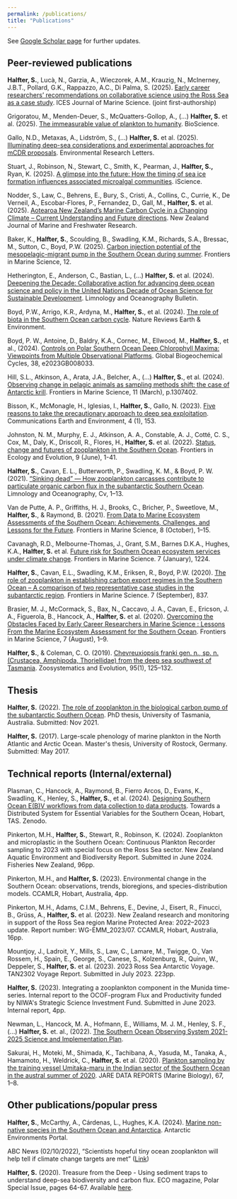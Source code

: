 ```yaml
---
permalink: /publications/
title: "Publications"
---
```


See [Google Scholar page](https://scholar.google.com/citations?user=STbyB6EAAAAJ&hl=en) for further updates. 

## Peer-reviewed publications
**Halfter, S.**, Lucà, N., Garzia, A.,  Wieczorek, A.M., Krauzig, N., McInerney, J.B.T., Pollard, G.K., Rappazzo, A.C., Di Palma, S. (2025). [Early career researchers’ recommendations on collaborative science using the Ross Sea as a case study](https://doi.org/10.1093/icesjms/fsaf099). ICES Journal of Marine Science. (joint first-authorship)

Grigoratou, M., Menden-Deuer, S., McQuatters-Gollop, A., (…) **Halfter, S.** et al. (2025). [The immeasurable value of plankton to humanity](https://academic.oup.com/bioscience/advance-article/doi/10.1093/biosci/biaf049/8172382?utm_source=advanceaccess&utm_campaign=bioscience&utm_medium=email). BioScience. 

Gallo, N.D., Metaxas, A., Lidström, S., (...) **Halfter, S.** et al. (2025). [Illuminating deep-sea considerations and experimental approaches for mCDR proposals](https://iopscience.iop.org/article/10.1088/1748-9326/add8a6). Environmental Research Letters. 

Stuart, J., Robinson, N., Stewart, C., Smith, K., Pearman, J., **Halfter, S.,** Ryan, K. (2025). [A glimpse into the future: How the timing of sea ice formation influences associated microalgal communities](https://doi.org/10.1016/j.isci.2025.112417). iScience. 

Nodder, S., Law, C., Behrens, E., Bury, S., Cristi, A., Collins, C., Currie, K., De Verneil, A., Escobar-Flores, P., Fernandez, D., Gall, M., **Halfter, S.** et al. (2025). [Aotearoa New Zealand’s Marine Carbon Cycle in a Changing Climate – Current Understanding and Future directions](https://doi.org/10.1080/00288330.2025.2461289). New Zealand Journal of Marine and Freshwater Research.   

Baker, K., **Halfter, S.**, Scoulding, B., Swadling, K.M., Richards, S.A., Bressac, M., Sutton, C., Boyd, P.W. (2025). [Carbon injection potential of the mesopelagic-migrant pump in the Southern Ocean during summer](https://www.frontiersin.org/journals/marine-science/articles/10.3389/fmars.2025.1461723/abstract). Frontiers in Marine Science, 12. 

Hetherington, E., Anderson, C., Bastian, L., (...) **Halfter, S.** et al.  (2024). [Deepening the Decade: Collaborative action for advancing deep ocean science and policy in the United Nations Decade of Ocean Science for Sustainable Development](https://doi.org/10.1002/lob.10662). Limnology and Oceanography Bulletin. 

Boyd, P.W., Arrigo, K.R., Ardyna, M., **Halfter, S.**, et al. (2024). [The role of biota in the Southern Ocean carbon cycle](https://doi.org/10.1038/s43017-024-00531-3). Nature Reviews Earth & Environment. 

Boyd, P. W., Antoine, D., Baldry, K.A., Cornec, M., Ellwood, M., **Halfter, S.**, et al., (2024). [Controls on Polar Southern Ocean Deep Chlorophyll Maxima: Viewpoints from Multiple Observational Platforms](https://agupubs.onlinelibrary.wiley.com/doi/10.1029/2023GB008033). Global Biogeochemical Cycles, 38, e2023GB008033. 

Hill, S.L., Atkinson, A., Arata, J.A., Belcher, A., (...) **Halfter, S.**, et al. (2024). [Observing change in pelagic animals as sampling methods shift: the case of Antarctic krill](https://doi.org/10.3389/fmars.2024.1307402). Frontiers in Marine Science, 11 (March), p.1307402.

Bisson, K., McMonagle, H., Iglesias, I., **Halfter, S.**, Gallo, N. (2023). [Five reasons to take the precautionary approach to deep sea exploitation](https://www.nature.com/articles/s43247-023-00823-4). Communications Earth and Environment, 4 (1), 153.

Johnston, N. M., Murphy, E. J., Atkinson, A. A., Constable, A. J., Cotté, C. S., Cox, M., Daly, K., Driscoll, R., Flores, H., **Halfter, S.** et al. (2022). [Status, change and futures of zooplankton in the Southern Ocean](https://doi.org/10.3389/fevo.2021.624692). Frontiers in Ecology and Evolution, 9 (June), 1-41. 

**Halfter, S.**, Cavan, E. L., Butterworth, P., Swadling, K. M., & Boyd, P. W. (2021). [“Sinking dead” — How zooplankton carcasses contribute to particulate organic carbon flux in the subantarctic Southern Ocean](https://doi.org/10.1002/lno.11971). Limnology and Oceanography, Cv, 1–13. 

Van de Putte, A. P., Griffiths, H. J., Brooks, C., Bricher, P., Sweetlove, M., **Halfter, S.**, & Raymond, B. (2021). [From Data to Marine Ecosystem Assessments of the Southern Ocean: Achievements, Challenges, and Lessons for the Future](https://doi.org/10.3389/fmars.2021.637063). Frontiers in Marine Science, 8 (October), 1–15. 

Cavanagh, R.D., Melbourne-Thomas, J., Grant, S.M., Barnes D.K.A., Hughes, K.A., **Halfter, S.** et al. [Future risk for Southern Ocean ecosystem services under climate change](https://doi.org/10.3389/fmars.2020.615214). Frontiers in Marine Science. 7 (January), 1224.  

**Halfter, S.**, Cavan, E.L., Swadling, K.M., Eriksen, R., Boyd, P.W. (2020). [The role of zooplankton in establishing carbon export regimes in the Southern Ocean – A comparison of two representative case studies in the subantarctic region](https://doi.org/10.3389/fmars.2020.567917). Frontiers in Marine Science. 7 (September), 837. 

Brasier, M. J., McCormack, S., Bax, N., Caccavo, J. A., Cavan, E., Ericson, J. A., Figuerola, B., Hancock, A., **Halfter, S.** et al. (2020). [Overcoming the Obstacles Faced by Early Career Researchers in Marine Science : Lessons From the Marine Ecosystem Assessment for the Southern Ocean](https://doi.org/10.3389/fmars.2020.00692). Frontiers in Marine Science, 7 (August), 1–9. 

**Halfter, S.**, & Coleman, C. O. (2019). [Chevreuxiopsis franki gen. n., sp. n. (Crustacea, Amphipoda, Thoriellidae) from the deep sea southwest of Tasmania](https://doi.org/10.3897/zse.95.32548). Zoosystematics and Evolution, 95(1), 125–132. 

## Thesis

**Halfter, S.** (2022). [The role of zooplankton in the biological carbon pump of the subantarctic Southern Ocean](https://eprints.utas.edu.au/47565/). PhD thesis, University of Tasmania, Australia. Submitted: Nov 2021.

**Halfter, S.** (2017). Large-scale phenology of marine plankton in the North Atlantic and Arctic Ocean. Master's thesis, University of Rostock, Germany. Submitted: May 2017. 

## Technical reports (Internal/external)

Plasman, C., Hancock, A., Raymond, B., Fierro Arcos, D., Evans, K., Swadling, K., Henley, S., **Halfter, S.**, et al. (2024). [Designing Southern Ocean E(B)V workflows from data collection to data products](https://doi.org/10.5281/zenodo.11060582). Towards a Distributed System for Essential Variables for the Southern Ocean, Hobart, TAS. Zenodo. 

Pinkerton, M.H., **Halfter, S.**, Stewart, R., Robinson, K. (2024). Zooplankton and microplastic in the Southern Ocean: Continuous Plankton Recorder sampling to 2023 with special focus on the Ross Sea sector. New Zealand Aquatic Environment and Biodiversity Report. Submitted in June 2024. Fisheries New Zealand, 96pp. 

Pinkerton, M.H., and **Halfter, S.** (2023). Environmental change in the Southern Ocean: observations, trends, bioregions, and species-distribution models. CCAMLR, Hobart, Australia, 4pp. 

Pinkerton, M.H., Adams, C.I.M., Behrens, E., Devine, J., Eisert, R., Finucci, B., Grüss, A., **Halfter, S.** et al. (2023). New Zealand research and monitoring in support of the Ross Sea region Marine Protected Area: 2022–2023 update. Report number: WG-EMM_2023/07. CCAMLR, Hobart, Australia, 16pp. 

Mountjoy, J., Ladroit, Y., Mills, S., Law, C., Lamare, M., Twigge, O., Van Rossem, H., Spain, E., George, S., Canese, S., Kolzenburg, R., Quinn, W., Deppeler, S.,  **Halfter, S.** et al. (2023). 2023 Ross Sea Antarctic Voyage. TAN2302 Voyage Report. Submitted in July 2023. 223pp.  

**Halfter, S.** (2023). Integrating a zooplankton component in the Munida time-series. Internal report to the OCOF-program Flux and Productivity funded by NIWA's Strategic Science Investment Fund. Submitted in June 2023. Internal report, 4pp. 

Newman, L., Hancock, M. A., Hofmann, E., Williams, M. J. M., Henley, S. F.,(...) **Halfter, S.** et. al., (2022). [The Southern Ocean Observing System 2021-2025 Science and Implementation Plan](https://doi.org/10.5281/zenodo.6324359).

Sakurai, H., Moteki, M., Shimada, K., Tachibana, A., Yasuda, M., Tanaka, A., Hamamoto, H., Weldrick, C., **Halfter, S.** et al. (2020). [Plankton sampling by the training vessel Umitaka-maru in the Indian sector of the Southern Ocean in the austral summer of 2020](https://www.researchgate.net/publication/343442106_Plankton_sampling_by_the_training_vessel_Umitaka-maru_in_the_Indian_sector_of_the_Southern_Ocean_in_the_austral_summer_of_2020). JARE DATA REPORTS (Marine Biology), 67, 1–8. 

## Other publications/popular press
**Halfter, S.**, McCarthy, A., Cárdenas, L., Hughes, K.A. (2024). [Marine non-native species in the Southern Ocean and Antarctica](https://doi.org/10.48361/KTPR-9K03). Antarctic Environments Portal. 

ABC News (02/10/2022), “Scientists hopeful tiny ocean zooplankton will help tell if climate change targets are met” ([Link](https://www.abc.net.au/news/2022-10-02/zooplankton-study-southern-ocean-co2-global-warming/101490946))  

**Halfter, S.** (2020). Treasure from the Deep - Using sediment traps to understand deep-sea biodiversity and carbon flux. ECO magazine, Polar Special Issue, pages 64-67. Available [here](http://digital.ecomagazine.com/publication/?i=674747&ver=html5&p=64).


